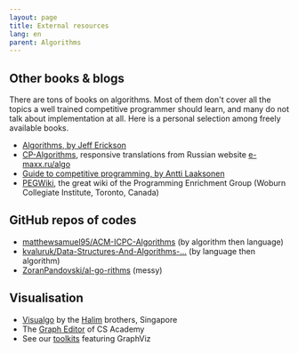 ```yaml
---
layout: page
title: External resources
lang: en
parent: Algorithms
---
```


## Other books & blogs

There are tons of books on algorithms. Most of them don't cover all the topics a well trained competitive programmer should learn, and many do not talk about implementation at all. Here is a personal selection among freely available books.

- [Algorithms, by Jeff Erickson](https://jeffe.cs.illinois.edu/teaching/algorithms/book/Algorithms-JeffE.pdf)
- [CP-Algorithms](https://cp-algorithms.com), responsive translations from Russian website [e-maxx.ru/algo](http://e-maxx.ru/algo)
- [Guide to competitive programming, by Antti Laaksonen](https://link.springer.com/book/10.1007/978-3-319-72547-5)
- [PEGWiki](https://wcipeg.com/wiki/Special:AllPages), the great wiki of the Programming Enrichment Group (Woburn Collegiate Institute, Toronto, Canada)

## GitHub repos of codes

- [matthewsamuel95/ACM-ICPC-Algorithms](https://github.com/matthewsamuel95/ACM-ICPC-Algorithms) (by algorithm then language)
- [kvaluruk/Data-Structures-And-Algorithms-…](https://github.com/kvaluruk/Data-Structures-And-Algorithms-Hacktoberfest18) (by language then algorithm)
- [ZoranPandovski/al-go-rithms](https://github.com/ZoranPandovski/al-go-rithms) (messy)

## Visualisation

- [Visualgo](https://visualgo.net/en) by the [Halim](https://www.comp.nus.edu.sg/~stevenha/) brothers, Singapore
- The [Graph Editor](https://csacademy.com/app/graph_editor/) of CS Academy
- See our [toolkits](/toolbox/) featuring GraphViz
